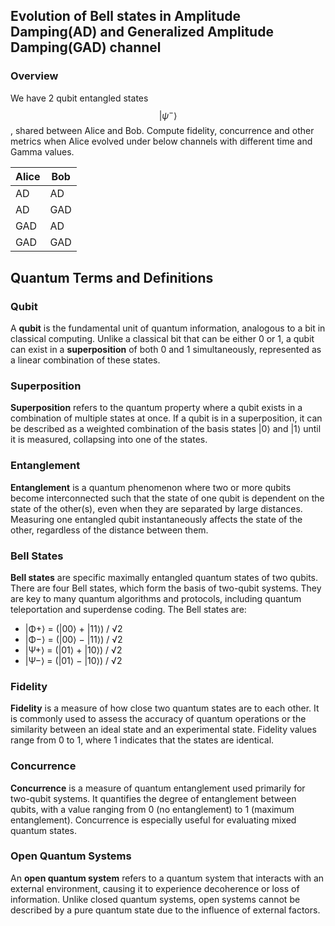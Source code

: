 ## Evolution of Bell states in Amplitude Damping(AD) and Generalized Amplitude Damping(GAD) channel

### Overview 
   We have 2 qubit entangled states $$|\psi^-\rangle$$, shared between Alice and Bob.
   Compute fidelity, concurrence and other metrics when Alice evolved under below channels with different time and Gamma values.

   | Alice | Bob |
|-------|-----|
| AD    | AD  |
| AD    | GAD |
| GAD   | AD  |
| GAD   | GAD |


## Quantum Terms and Definitions

### Qubit
A **qubit** is the fundamental unit of quantum information, analogous to a bit in classical computing. Unlike a classical bit that can be either 0 or 1, a qubit can exist in a **superposition** of both 0 and 1 simultaneously, represented as a linear combination of these states.

### Superposition
**Superposition** refers to the quantum property where a qubit exists in a combination of multiple states at once. If a qubit is in a superposition, it can be described as a weighted combination of the basis states |0⟩ and |1⟩ until it is measured, collapsing into one of the states.

### Entanglement
**Entanglement** is a quantum phenomenon where two or more qubits become interconnected such that the state of one qubit is dependent on the state of the other(s), even when they are separated by large distances. Measuring one entangled qubit instantaneously affects the state of the other, regardless of the distance between them.

### Bell States
**Bell states** are specific maximally entangled quantum states of two qubits. There are four Bell states, which form the basis of two-qubit systems. They are key to many quantum algorithms and protocols, including quantum teleportation and superdense coding. The Bell states are:
- |Φ+⟩ = (|00⟩ + |11⟩) / √2
- |Φ−⟩ = (|00⟩ − |11⟩) / √2
- |Ψ+⟩ = (|01⟩ + |10⟩) / √2
- |Ψ−⟩ = (|01⟩ − |10⟩) / √2



### Fidelity
**Fidelity** is a measure of how close two quantum states are to each other. It is commonly used to assess the accuracy of quantum operations or the similarity between an ideal state and an experimental state. Fidelity values range from 0 to 1, where 1 indicates that the states are identical.

### Concurrence
**Concurrence** is a measure of quantum entanglement used primarily for two-qubit systems. It quantifies the degree of entanglement between qubits, with a value ranging from 0 (no entanglement) to 1 (maximum entanglement). Concurrence is especially useful for evaluating mixed quantum states.

### Open Quantum Systems
An **open quantum system** refers to a quantum system that interacts with an external environment, causing it to experience decoherence or loss of information. Unlike closed quantum systems, open systems cannot be described by a pure quantum state due to the influence of external factors.


